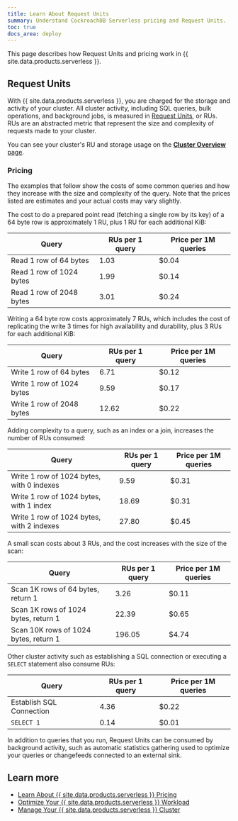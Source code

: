 ```yaml
---
title: Learn About Request Units
summary: Understand CockroachDB Serverless pricing and Request Units.
toc: true
docs_area: deploy
---
```


This page describes how Request Units and pricing work in {{ site.data.products.serverless }}.

## Request Units

With {{ site.data.products.serverless }}, you are charged for the storage and activity of your cluster. All cluster activity, including SQL queries, bulk operations, and background jobs, is measured in [Request Units](learn-about-request-units.html), or RUs. RUs are an abstracted metric that represent the size and complexity of requests made to your cluster.

You can see your cluster's RU and storage usage on the [**Cluster Overview** page](cluster-overview-page.html).

### Pricing

The examples that follow show the costs of some common queries and how they increase with the size and complexity of the query. Note that the prices listed are estimates and your actual costs may vary slightly.

The cost to do a prepared point read (fetching a single row by its key) of a 64 byte row is approximately 1 RU, plus 1 RU for each additional KiB:

  Query                    | RUs per 1 query    | Price per 1M queries
  -------------------------|--------------------|----------
  Read 1 row of 64 bytes   | 1.03               | $0.04
  Read 1 row of 1024 bytes | 1.99               | $0.14
  Read 1 row of 2048 bytes | 3.01               | $0.24
  
Writing a 64 byte row costs approximately 7 RUs, which includes the cost of replicating the write 3 times for high availability and durability, plus 3 RUs for each additional KiB:
  
  Query                     | RUs per 1 query    | Price per 1M queries
  --------------------------|--------------------|----------
  Write 1 row of 64 bytes   | 6.71               | $0.12
  Write 1 row of 1024 bytes | 9.59               | $0.17
  Write 1 row of 2048 bytes | 12.62              | $0.22
  
Adding complexity to a query, such as an index or a join, increases the number of RUs consumed:
  
  Query                                     | RUs per 1 query    | Price per 1M queries
  ------------------------------------------|--------------------|----------
  Write 1 row of 1024 bytes, with 0 indexes | 9.59               | $0.31
  Write 1 row of 1024 bytes, with 1 index   | 18.69              | $0.31
  Write 1 row of 1024 bytes, with 2 indexes | 27.80              | $0.45

A small scan costs about 3 RUs, and the cost increases with the size of the scan:

  Query                                 | RUs per 1 query | Price per 1M queries
  --------------------------------------|-----------------|----------
  Scan 1K rows of 64 bytes, return 1    | 3.26            | $0.11
  Scan 1K rows of 1024 bytes, return 1  | 22.39           | $0.65
  Scan 10K rows of 1024 bytes, return 1 | 196.05          | $4.74
  
Other cluster activity such as establishing a SQL connection or executing a `SELECT` statement also consume RUs:  
  
  Query                    | RUs per 1 query  | Price per 1M queries
  -------------------------|------------------|----------
  Establish SQL Connection | 4.36             | $0.22
  `SELECT 1`               | 0.14             | $0.01
  
In addition to queries that you run, Request Units can be consumed by background activity, such as automatic statistics gathering used to optimize your queries or changefeeds connected to an external sink.

## Learn more

- [Learn About {{ site.data.products.serverless }} Pricing](learn-about-pricing.html)
- [Optimize Your {{ site.data.products.serverless }} Workload](optimize-serverless-workload.html)
- [Manage Your {{ site.data.products.serverless }} Cluster](serverless-cluster-management.html)